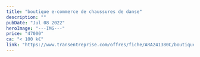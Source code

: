 ```yaml
---
title: "boutique e-commerce de chaussures de danse"
description: ""
pubDate: "Jul 08 2022"
heroImage: "---IMG---"
price: "47000"
ca: "< 100 k€"
link: "https://www.transentreprise.com/offres/fiche/ARA241380C/boutique-e-commerce-de-chaussures-de-danse/auvergne-rhone-alpes"
---
```

